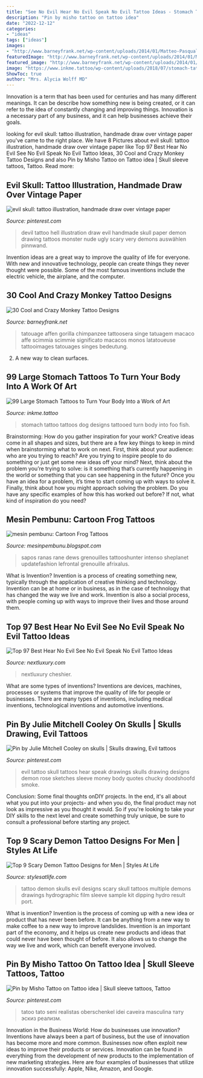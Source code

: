 ```yaml
---
title: "See No Evil Hear No Evil Speak No Evil Tattoo Ideas - Stomach Tattoo Tattoos Dog Designs Tattooed Turn Body Into Foo Fish"
description: "Pin by misho tattoo on tattoo idea"
date: "2022-12-12"
categories:
- "ideas"
tags: ["ideas"]
images:
- "http://www.barneyfrank.net/wp-content/uploads/2014/01/Matteo-Pasqualin-Ape-with-a-Gun-Tattoo.jpg"
featuredImage: "http://www.barneyfrank.net/wp-content/uploads/2014/01/Matteo-Pasqualin-Ape-with-a-Gun-Tattoo.jpg"
featured_image: "http://www.barneyfrank.net/wp-content/uploads/2014/01/Matteo-Pasqualin-Ape-with-a-Gun-Tattoo.jpg"
image: "https://www.inkme.tattoo/wp-content/uploads/2018/07/stomach-tattoos-79.jpg"
ShowToc: true
author: "Mrs. Alycia Wolff MD"
---
```



Innovation is a term that has been used for centuries and has many different meanings. It can be describe how something new is being created, or it can refer to the idea of constantly changing and improving things. Innovation is a necessary part of any business, and it can help businesses achieve their goals.

	

		
looking for evil skull: tattoo illustration, handmade draw over vintage paper you've came to the right place. We have 8 Pictures about evil skull: tattoo illustration, handmade draw over vintage paper like Top 97 Best Hear No Evil See No Evil Speak No Evil Tattoo Ideas, 30 Cool and Crazy Monkey Tattoo Designs and also Pin by Misho Tattoo on Tattoo idea | Skull sleeve tattoos, Tattoo. Read more:
		
    
## Evil Skull: Tattoo Illustration, Handmade Draw Over Vintage Paper

<img loading=lazy src="https://i.pinimg.com/736x/ae/9f/6f/ae9f6fbe2b04511ffe245da568ba11ce--evil-skull-tattoo-evil-tattoos.jpg?b=t" onerror="this.onerror=null;this.src='https://tse2.mm.bing.net/th?id=OIP.r_vhHnLy0vscMp98TUzHtAHaLI&amp;pid=15.1';" alt="evil skull: tattoo illustration, handmade draw over vintage paper">

_Source: pinterest.com_

>devil tattoo hell illustration draw evil handmade skull paper demon drawing tattoos monster nude ugly scary very demons auswählen pinnwand. 

	

Invention ideas are a great way to improve the quality of life for everyone. With new and innovative technology, people can create things they never thought were possible. Some of the most famous inventions include the electric vehicle, the airplane, and the computer.

    
## 30 Cool And Crazy Monkey Tattoo Designs

<img loading=lazy src="http://www.barneyfrank.net/wp-content/uploads/2014/01/Matteo-Pasqualin-Ape-with-a-Gun-Tattoo.jpg" onerror="this.onerror=null;this.src='https://tse4.mm.bing.net/th?id=OIP.AiOU2NPU-Dbuek-_KyFa9AHaHd&amp;pid=15.1';" alt="30 Cool and Crazy Monkey Tattoo Designs">

_Source: barneyfrank.net_

>tatouage affen gorilla chimpanzee tattoosera singe tatuagem macaco affe scimmia scimmie significato macacos monos latatoueuse tattooimages tatouages singes bedeutung. 

	

2. A new way to clean surfaces.

    
## 99 Large Stomach Tattoos To Turn Your Body Into A Work Of Art

<img loading=lazy src="https://www.inkme.tattoo/wp-content/uploads/2018/07/stomach-tattoos-79.jpg" onerror="this.onerror=null;this.src='https://tse1.mm.bing.net/th?id=OIP.Y-NLULbmfQuhASXWvPrNgQHaHa&amp;pid=15.1';" alt="99 Large Stomach Tattoos to Turn Your Body Into a Work of Art">

_Source: inkme.tattoo_

>stomach tattoo tattoos dog designs tattooed turn body into foo fish. 

	

Brainstorming: How do you gather inspiration for your work?
Creative ideas come in all shapes and sizes, but there are a few key things to keep in mind when brainstorming what to work on next. First, think about your audience: who are you trying to reach? Are you trying to inspire people to do something or just get some new ideas off your mind? Next, think about the problem you’re trying to solve: is it something that’s currently happening in the world or something that you can see happening in the future? Once you have an idea for a problem, it’s time to start coming up with ways to solve it. Finally, think about how you might approach solving the problem. Do you have any specific examples of how this has worked out before? If not, what kind of inspiration do you need?

    
## Mesin Pembunu: Cartoon Frog Tattoos

<img loading=lazy src="https://4.bp.blogspot.com/-dy8-zu1JYcM/Tibf_eAjFwI/AAAAAAAABFA/aIXBLrcymWk/s1600/cartoon-frog-tattoo-4.jpg" onerror="this.onerror=null;this.src='https://tse2.mm.bing.net/th?id=OIP.3KrfFH0id68XmqFkILH2vQHaKX&amp;pid=15.1';" alt="mesin pembunu: Cartoon Frog Tattoos">

_Source: mesinpembunu.blogspot.com_

>sapos ranas rane dews grenouilles tattooshunter intenso sheplanet updatefashion lefrontal grenouille afrixalus. 

	

What is Invention?
Invention is a process of creating something new, typically through the application of creative thinking and technology. Invention can be at home or in business, as in the case of technology that has changed the way we live and work. Invention is also a social process, with people coming up with ways to improve their lives and those around them.

    
## Top 97 Best Hear No Evil See No Evil Speak No Evil Tattoo Ideas

<img loading=lazy src="https://nextluxury.com/wp-content/uploads/blackwork-hear-no-evil-see-no-evil-speak-no-evil-tattoos-tex_cheshier-768x768.jpg" onerror="this.onerror=null;this.src='https://tse2.mm.bing.net/th?id=OIP.GWLbjBYPuy6AzXRxsMYhsAHaHa&amp;pid=15.1';" alt="Top 97 Best Hear No Evil See No Evil Speak No Evil Tattoo Ideas">

_Source: nextluxury.com_

>nextluxury cheshier. 

	

What are some types of inventions?
Inventions are devices, machines, processes or systems that improve the quality of life for people or businesses. There are many types of inventions, including medical inventions, technological inventions and automotive inventions.

    
## Pin By Julie Mitchell Cooley On Skulls | Skulls Drawing, Evil Tattoos

<img loading=lazy src="https://i.pinimg.com/originals/95/14/bc/9514bc4d918275d4b1479cd2c51af491.jpg" onerror="this.onerror=null;this.src='https://tse1.mm.bing.net/th?id=OIP.cfC8d8BiG5U9ZujpJg45yQAAAA&amp;pid=15.1';" alt="Pin by Julie Mitchell Cooley on skulls | Skulls drawing, Evil tattoos">

_Source: pinterest.com_

>evil tattoo skull tattoos hear speak drawings skulls drawing designs demon rose sketches sleeve money body quotes chucky doodshoofd smoke. 

	

Conclusion: Some final thoughts onDIY projects.
In the end, it's all about what you put into your projects- and when you do, the final product may not look as impressive as you thought it would. So if you're looking to take your DIY skills to the next level and create something truly unique, be sure to consult a professional before starting any project.

    
## Top 9 Scary Demon Tattoo Designs For Men | Styles At Life

<img loading=lazy src="https://emeraldcoatings.com/wp-content/uploads/2015/01/Evil-Skulls.jpg" onerror="this.onerror=null;this.src='https://tse4.mm.bing.net/th?id=OIP.sAOVVWtIEbcm11HHQJ6pDgHaHa&amp;pid=15.1';" alt="Top 9 Scary Demon Tattoo Designs for Men | Styles At Life">

_Source: stylesatlife.com_

>tattoo demon skulls evil designs scary skull tattoos multiple demons drawings hydrographic film sleeve sample kit dipping hydro result port. 

	

What is invention?
Invention is the process of coming up with a new idea or product that has never been before. It can be anything from a new way to make coffee to a new way to improve landslides. 
Invention is an important part of the economy, and it helps us create new products and ideas that could never have been thought of before. It also allows us to change the way we live and work, which can benefit everyone involved.

    
## Pin By Misho Tattoo On Tattoo Idea | Skull Sleeve Tattoos, Tattoo

<img loading=lazy src="https://i.pinimg.com/originals/d4/95/bc/d495bc9c9bd74c42ae95952c1974fd75.jpg" onerror="this.onerror=null;this.src='https://tse1.mm.bing.net/th?id=OIP.SozjTf7t9m1LNBWU4ntZFgHaJ4&amp;pid=15.1';" alt="Pin by Misho Tattoo on Tattoo idea | Skull sleeve tattoos, Tattoo">

_Source: pinterest.com_

>tatoo tato seni realistas oberschenkel idei caveira masculina тату эскиз реализм. 

	

Innovation in the Business World: How do businesses use innovation?
Inventions have always been a part of business, but the use of innovation has become more and more common. Businesses now often exploit new ideas to improve their products or services. Innovation can be found in everything from the development of new products to the implementation of new marketing strategies. Here are four examples of businesses that utilize innovation successfully: Apple, Nike, Amazon, and Google.

